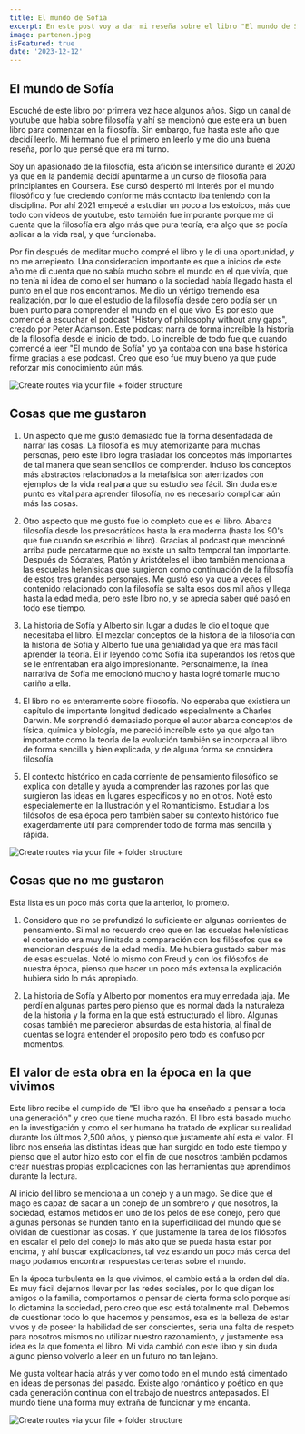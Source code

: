 ```yaml
---
title: El mundo de Sofia
excerpt: En este post voy a dar mi reseña sobre el libro "El mundo de Sofía". Quiero profundizar en las dos historas del libro y hacer un par de comentarios en el valor inmenso de este libro, y más en esta época.
image: partenon.jpeg
isFeatured: true
date: '2023-12-12'
---
```


## El mundo de Sofía

Escuché de este libro por primera vez hace algunos años. Sigo un canal de youtube que habla sobre filosofía y ahí se mencionó que este era un buen libro para comenzar en la filosofía. Sin embargo, fue hasta este año que decidí leerlo. Mi hermano fue el primero en leerlo y me dio una buena reseña, por lo que pensé que era mi turno.

Soy un apasionado de la filosofía, esta afición se intensificó durante el 2020 ya que en la pandemia decidí apuntarme a un curso de filosofía para principiantes en Coursera. Ese cursó despertó mi interés por el mundo filosófico y fue creciendo conforme más contacto iba teniendo con la disciplina. Por ahí 2021 empecé a estudiar un poco a los estoicos, más que todo con videos de youtube, esto también fue imporante porque me di cuenta que la filosofía era algo más que pura teoría, era algo que se podía aplicar a la vida real, y que funcionaba.

Por fin después de meditar mucho compré el libro y le di una oportunidad, y no me arrepiento. Una consideracion importante es que a inicios de este año me di cuenta que no sabía mucho sobre el mundo en el que vivía, que no tenía ni idea de como el ser humano o la sociedad había llegado hasta el punto en el que nos encontramos. Me dio un vértigo tremendo esa realización, por lo que el estudio de la filosofía desde cero podía ser un buen punto para comprender el mundo en el que vivo. Es por esto que comencé a escuchar el podcast "History of philosophy without any gaps", creado por Peter Adamson. Este podcast narra de forma increíble la historia de la filosofía desde el inicio de todo. Lo increíble de todo fue que cuando comencé a leer "El mundo de Sofía" yo ya contaba con una base histórica firme gracias a ese podcast. Creo que eso fue muy bueno ya que pude reforzar mis conocimiento aún más.

![Create routes via your file + folder structure](filos.jpeg)


## Cosas que me gustaron

1. Un aspecto que me gustó demasiado fue la forma desenfadada de narrar las cosas. La filosofía es muy atemorizante para muchas personas, pero este libro logra trasladar los conceptos más importantes de tal manera que sean sencillos de comprender. Incluso los conceptos más abstractos relacionados a la metafísica son aterrizados con ejemplos de la vida real para que su estudio sea fácil. Sin duda este punto es vital para aprender filosofía, no es necesario complicar aún más las cosas.

2. Otro aspecto que me gustó fue lo completo que es el libro. Abarca filosofía desde los presocráticos hasta la era moderna (hasta los 90's que fue cuando se escribió el libro). Gracias al podcast que mencioné arriba pude percatarme que no existe un salto temporal tan importante. Después de Sócrates, Platón y Aristóteles el libro también menciona a las escuelas helenísicas que surgieron como continuación de la filosofía de estos tres grandes personajes. Me gustó eso ya que a veces el contenido relacionado con la filosofía se salta esos dos mil años y llega hasta la edad media, pero este libro no, y se aprecia saber qué pasó en todo ese tiempo.

3. La historia de Sofía y Alberto sin lugar a dudas le dio el toque que necesitaba el libro. El mezclar conceptos de la historia de la filosofía con la historia de Sofía y Alberto fue una genialidad ya que era más fácil aprender la teoría. El ir leyendo como Sofía iba superandos los retos que se le enfrentaban era algo impresionante. Personalmente, la línea narrativa de Sofía me emocionó mucho y hasta logré tomarle mucho cariño a ella. 

4. El libro no es enteramente sobre filosofía. No esperaba que existiera un capítulo de importante longitud dedicado especialmente a Charles Darwin. Me sorprendió demasiado porque el autor abarca conceptos de física, química y biología, me pareció increíble esto ya que algo tan importante como la teoría de la evolución también se incorpora al libro de forma sencilla y bien explicada, y de alguna forma se considera filosofía.

5. El contexto histórico en cada corriente de pensamiento filosófico se explica con detalle y ayuda a comprender las razones por las que surgieron las ideas en lugares específicos y no en otros. Noté esto especialemente en la Ilustración y el Romanticismo. Estudiar a los filósofos de esa época pero también saber su contexto histórico fue exagerdamente útil para comprender todo de forma más sencilla y rápida.

![Create routes via your file + folder structure](charles.jpeg)


## Cosas que no me gustaron

Esta lista es un poco más corta que la anterior, lo prometo.

1. Considero que no se profundizó lo suficiente en algunas corrientes de pensamiento. Si mal no recuerdo creo que en las escuelas helenísticas el contenido era muy limitado a comparación con los filósofos que se mencionan después de la edad media. Me hubiera gustado saber más de esas escuelas. Noté lo mismo con Freud y con los filósofos de nuestra época, pienso que hacer un poco más extensa la explicación hubiera sido lo más apropiado.

2. La historia de Sofía y Alberto por momentos era muy enredada jaja. Me perdí en algunas partes pero pienso que es normal dada la naturaleza de la historia y la forma en la que está estructurado el libro. Algunas cosas también me parecieron absurdas de esta historia, al final de cuentas se logra entender el propósito pero todo es confuso por momentos.


## El valor de esta obra en la época en la que vivimos

Este libro recibe el cumplido de "El libro que ha enseñado a pensar a toda una generación" y creo que tiene mucha razón. El libro está basado mucho en la investigación y como el ser humano ha tratado de explicar su realidad durante los últimos 2,500 años, y pienso que justamente ahí está el valor. El libro nos enseña las distintas ideas que han surgido en todo este tiempo y pienso que el autor hizo esto con el fin de que nosotros también podamos crear nuestras propias explicaciones con las herramientas que aprendimos durante la lectura. 

Al inicio del libro se menciona a un conejo y a un mago. Se dice que el mago es capaz de sacar a un conejo de un sombrero y que nosotros, la sociedad, estamos metidos en uno de los pelos de ese conejo, pero que algunas personas se hunden tanto en la superficilidad del mundo que se olvidan de cuestionar las cosas. Y que justamente la tarea de los filósofos en escalar el pelo del conejo lo más alto que se pueda hasta estar por encima, y ahí buscar explicaciones, tal vez estando un poco más cerca del mago podamos encontrar respuestas certeras sobre el mundo. 

En la época turbulenta en la que vivimos, el cambio está a la orden del día. Es muy fácil dejarnos llevar por las redes sociales, por lo que digan los amigos o la familia, comportarnos o pensar de cierta forma solo porque así lo dictamina la sociedad, pero creo que eso está totalmente mal. Debemos de cuestionar todo lo que hacemos y pensamos, esa es la belleza de estar vivos y de poseer la habilidad de ser conscientes, sería una falta de respeto para nosotros mismos no utilizar nuestro razonamiento, y justamente esa idea es la que fomenta el libro. Mi vida cambió con este libro y sin duda alguno pienso volverlo a leer en un futuro no tan lejano. 

Me gusta voltear hacia atrás y ver como todo en el mundo está cimentado en ideas de personas del pasado. Existe algo romántico y poético en que cada generación continua con el trabajo de nuestros antepasados. El mundo tiene una forma muy extraña de funcionar y me encanta.

![Create routes via your file + folder structure](conejo.jpeg)


